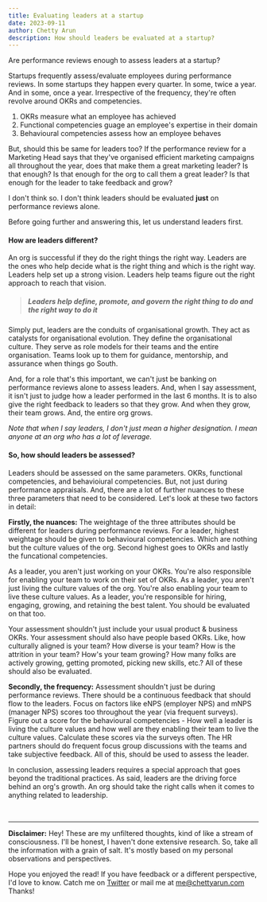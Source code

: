 ```yaml
---
title: Evaluating leaders at a startup
date: 2023-09-11
author: Chetty Arun
description: How should leaders be evaluated at a startup?
---
```


Are performance reviews enough to assess leaders at a startup?

Startups frequently assess/evaluate employees during performance reviews. In some startups they happen every quarter. In some, twice a year. And in some, once a year. Irrespective of the frequency, they're often revolve around OKRs and competencies. 

1. OKRs measure what an employee has achieved
2. Functional competencies guage an employee's expertise in their domain
3. Behavioural competencies assess how an employee behaves

But, should this be same for leaders too? If the performance review for a Marketing Head says that they've organised efficient marketing campaigns all throughout the year, does that make them a great marketing leader? Is that enough? Is that enough for the org to call them a great leader? Is that enough for the leader to take feedback and grow?

I don't think so. I don't think leaders should be evaluated **just** on performance reviews alone.

Before going further and answering this, let us understand leaders first.

#### How are leaders different?
An org is successful if they do the right things the right way. Leaders are the ones who help decide what is the right thing and which is the right way. Leaders help set up a strong vision. Leaders help teams figure out the right approach to reach that vision. 

> ##### Leaders help define, promote, and govern the right thing to do and the right way to do it

Simply put, leaders are the conduits of organisational growth. They act as catalysts for organisational evolution. They define the organisational culture. They serve as role models for their teams and the entire organisation. Teams look up to them for guidance, mentorship, and assurance when things go South. 

And, for a role that's this important, we can't just be banking on performance reviews alone to assess leaders. And, when I say assessment, it isn't just to judge how a leader performed in the last 6 months. It is to also give the right feedback to leaders so that they grow. And when they grow, their team grows. And, the entire org grows.

_Note that when I say leaders, I don't just mean a higher designation. I mean anyone at an org who has a lot of leverage._

#### So, how should leaders be assessed?
Leaders should be assessed on the same parameters. OKRs, functional competencies, and behavioiural competencies. But, not just during performance appraisals. And, there are a lot of further nuances to these three parameters that need to be considered. Let's look at these two factors in detail: 

**Firstly, the nuances:** The weightage of the three attributes should be different for leaders during performance reviews. For a leader, highest weightage should be given to behavioural competencies. Which are nothing but the culture values of the org. Second highest goes to OKRs and lastly the funcational competencies. 

As a leader, you aren't just working on your OKRs. You're also responsible for enabling your team to work on their set of OKRs. As a leader, you aren't just living the culture values of the org. You're also enabling your team to live these culture values. As a leader, you're responsible for hiring, engaging, growing, and retaining the best talent. You should be evaluated on that too. 

Your assessment shouldn't just include your usual product & business OKRs. Your assessment should also have people based OKRs. Like, how culturally aligned is your team? How diverse is your team? How is the attrition in your team? How's your team growing? How many folks are actively growing, getting promoted, picking new skills, etc.? All of these should also be evaluated.

**Secondly, the frequency:** Assessment shouldn't just be during performance reviews. There should be a continuous feedback that should flow to the leaders. Focus on factors like eNPS (employer NPS) and mNPS (manager NPS) scores too throughout the year (via frequent surveys). Figure out a score for the behavioural competencies - How well a leader is living the culture values and how well are they enabling their team to live the culture values. Calculate these scores via the surveys often. The HR partners should do frequent focus group discussions with the teams and take subjective feedback. All of this, should be used to assess the leader.

In conclusion, assessing leaders requires a special approach that goes beyond the traditional practices. As said, leaders are the driving force behind an org's growth. An org should take the right calls when it comes to anything related to leadership.

<br>

---

**Disclaimer:** Hey! These are my unfiltered thoughts, kind of like a stream of consciousness. I'll be honest, I haven't done extensive research. So, take all the information with a grain of salt. It's mostly based on my personal observations and perspectives. 

Hope you enjoyed the read! If you have feedback or a different perspective, I'd love to know. Catch me on [Twitter](https://twitter.com/ChettyArun) or mail me at [me@chettyarun.com](mailto:me@chettyarun.com?Subject=Feedback) Thanks!